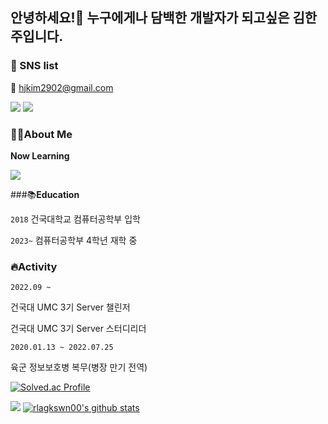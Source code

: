 ## 안녕하세요!🙌 누구에게나 담백한 개발자가 되고싶은 김한주입니다.

### 🤝 SNS list

📧 hjkim2902@gmail.com

<a href="[https://leapday.tistory.com/]" target="_blank"><img src="https://img.shields.io/badge/Tistory-000000?style=flat-square&logo=Tistory&logoColor=white"/></a>
<a href="[https://www.instagram.com/1week_0/]" target="_blank"><img src="https://img.shields.io/badge/Instagram-E4405F?style=flat-square&logo=Instagram&logoColor=white"/></a>

### 🙋‍♂️About Me

**Now Learning**

<a href="" target="_blank"><img src="https://img.shields.io/badge/SpringBoot-6DB33F?style=flat-square&logo=Spring Boot&logoColor=white"/></a>

###📚**Education**

`2018` 건국대학교 컴퓨터공학부 입학

`2023~` 컴퓨터공학부 4학년 재학 중

### 🔥**Activity**

`2022.09 ~`

건국대 UMC 3기 Server 챌린저

건국대 UMC 3기 Server 스터디리더

`2020.01.13 ~ 2022.07.25`

육군 정보보호병 복무(병장 만기 전역)

[![Solved.ac Profile](http://mazassumnida.wtf/api/generate_badge?boj=rlagkswn00)](https://solved.ac/rlagkswn00)

![](https://github-readme-stats.vercel.app/api?username=rlagkswn00&show_icons=true)
[![rlagkswn00's github stats](https://github-readme-stats.vercel.app/api/top-langs/?username=rlagkswn00&show_icons=true&hide_border=true&title_color=004386&icon_color=004386&layout=compact)](https://github.com/rlagkswn00)
